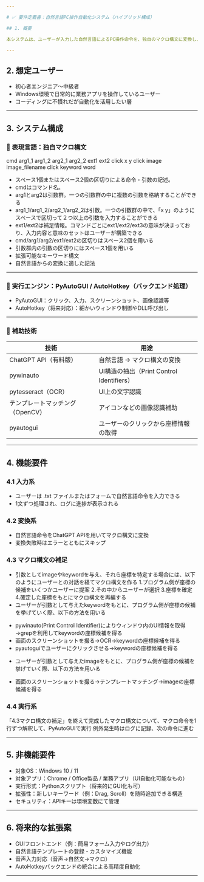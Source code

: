 ```yaml
---

# ✅ 要件定義書：自然言語PC操作自動化システム（ハイブリッド構成）

## 1. 概要

本システムは、ユーザーが入力した自然言語によるPC操作命令を、独自のマクロ構文に変換し、PyAutoGUIやAutoHotkeyなどを使って実行する自動化システムである。自然言語の解析にはChatGPT（API経由）を利用し、Windows環境における業務オペレーションの自動化を目的とする。

---
```


## 2. 想定ユーザー

* 初心者エンジニア〜中級者
* Windows環境で日常的に業務アプリを操作しているユーザー
* コーディングに不慣れだが自動化を活用したい層

---

## 3. システム構成

### 🔹 表現言語：独自マクロ構文

cmd  arg1_1 arg1_2  arg2_1  arg2_2  ext1  ext2
click  x y
click  image image_filename
click  keyword word


* スペース1個またはスペース2個の区切りによる命令・引数の記述。
* cmdはコマンド名。
* arg1とarg2は引数群。一つの引数群の中に複数の引数を格納することができる
* arg1_1/arg1_2/arg2_1/arg2_2は引数。一つの引数群の中で、「x y」のようにスペースで区切って２つ以上の引数を入力することができる
* ext1/ext2は補足情報。コマンドごとにext1/ext2/ext3の意味が決まっており、入力内容と意味のセットはユーザーが構築できる
* cmd/arg1/arg2/ext1/ext2の区切りはスペース2個を用いる
* 引数群内の引数の区切りにはスペース1個を用いる
* 拡張可能なキーワード構文
* 自然言語からの変換に適した記法

---

### 🔹 実行エンジン：PyAutoGUI / AutoHotkey（バックエンド処理）

* PyAutoGUI：クリック、入力、スクリーンショット、画像認識等
* AutoHotkey（将来対応）：細かいウィンドウ制御やDLL呼び出し

---


### 🔹 補助技術

| 技術                  | 用途                                 |
| ------------------- | ---------------------------------- |
| ChatGPT API（有料版）    | 自然言語 → マクロ構文の変換                    |
| pywinauto           | UI構造の抽出（Print Control Identifiers） |
| pytesseract（OCR）    | UI上の文字認識                           |
| テンプレートマッチング（OpenCV） | アイコンなどの画像認識補助  
| pyautogui           | ユーザーのクリックから座標情報の取得　　|

---

## 4. 機能要件

### 4.1 入力系

* ユーザーは .txt ファイルまたはフォームで自然言語命令を入力できる
* 1文ずつ処理され、ログに進捗が表示される

### 4.2 変換系

* 自然言語命令をChatGPT APIを用いてマクロ構文に変換
* 変換失敗時はエラーとともにスキップ


### 4.3 マクロ構文の補足
* 引数としてimageやkeywordを与え、それら座標を特定する場合には、以下のようにユーザーとの対話を経てマクロ構文を作る
 1.プログラム側が座標の候補をいくつかユーザーに提案
 2.その中からユーザーが選択
 3.座標を確定
 4.確定した座標をもとにマクロ構文を再編する
* ユーザーが引数として与えたkeywordをもとに、プログラム側が座標の候補を挙げていく際、以下の方法を用いる
 - pywinauto(Print Control Identifier)によりウィンドウ内のUI情報を取得→grepを利用してkeywordの座標候補を得る
 - 画面のスクリーンショットを撮る→OCR→keywordの座標候補を得る
 - pyautoguiでユーザーにクリックさせる→keywordの座標候補を得る
* ユーザーが引数として与えたimageをもとに、プログラム側が座標の候補を挙げていく際、以下の方法を用いる
 - 画面のスクリーンショットを撮る→テンプレートマッチング→imageの座標候補を得る


### 4.4 実行系
「4.3マクロ構文の補足」を終えて完成したマクロ構文について、マクロ命令を1行ずつ解釈して、PyAutoGUIで実行
例外発生時はログに記録、次の命令に進む

---

## 5. 非機能要件

* 対象OS：Windows 10 / 11
* 対象アプリ：Chrome / Office製品 / 業務アプリ（UI自動化可能なもの）
* 実行形式：Pythonスクリプト（将来的にGUI化も可）
* 拡張性：新しいキーワード（例：Drag, Scroll）を随時追加できる構造
* セキュリティ：APIキーは環境変数にて管理

---

## 6. 将来的な拡張案

* GUIフロントエンド（例：簡易フォーム入力やログ出力）
* 自然言語テンプレートの登録・カスタマイズ機能
* 音声入力対応（音声→自然文→マクロ）
* AutoHotkeyバックエンドの統合による高精度自動化

---